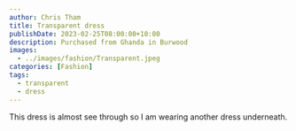 ```yaml
---
author: Chris Tham
title: Transparent dress
publishDate: 2023-02-25T08:00:00+10:00
description: Purchased from Ghanda in Burwood
images:
  - ../images/fashion/Transparent.jpeg
categories: [Fashion]
tags:
  - transparent
  - dress
---
```


This dress is almost see through so I am wearing another dress underneath.
